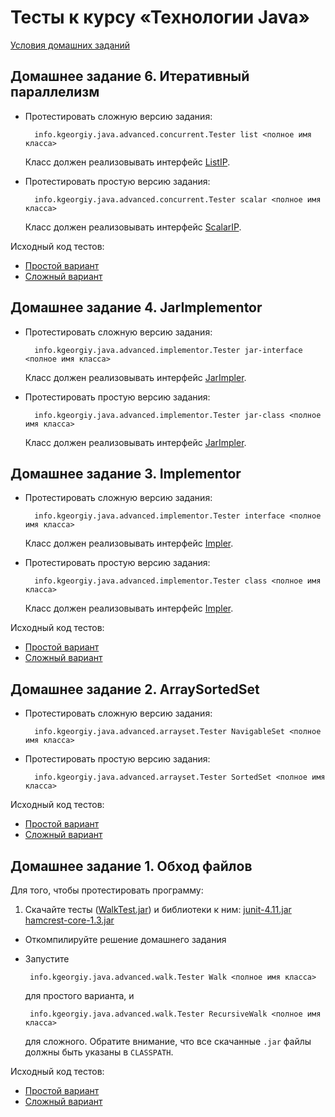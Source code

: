 Тесты к курсу «Технологии Java»
====

[Условия домашних заданий](http://www.kgeorgiy.info/courses/java-advanced/homeworks.html)

Домашнее задание 6. Итеративный параллелизм
----
* Протестировать сложную версию задания:

        info.kgeorgiy.java.advanced.concurrent.Tester list <полное имя класса>

  Класс должен реализовывать интерфейс
  [ListIP](java/info/kgeorgiy/java/advanced/concurrent/ListIP.java).
* Протестировать простую версию задания:

        info.kgeorgiy.java.advanced.concurrent.Tester scalar <полное имя класса>

  Класс должен реализовывать интерфейс
  [ScalarIP](java/info/kgeorgiy/java/advanced/concurrent/ScalarIP.java).

Исходный код тестов:

* [Простой вариант](java/info/kgeorgiy/java/advanced/concurrent/ScalarIPTest.java)
* [Сложный вариант](java/info/kgeorgiy/java/advanced/concurrent/ListIPTest.java)



Домашнее задание 4. JarImplementor
----
* Протестировать сложную версию задания:

        info.kgeorgiy.java.advanced.implementor.Tester jar-interface <полное имя класса>

  Класс должен реализовывать интерфейс
  [JarImpler](java/info/kgeorgiy/java/advanced/implementor/JarImpler.java).

* Протестировать простую версию задания:

        info.kgeorgiy.java.advanced.implementor.Tester jar-class <полное имя класса>

  Класс должен реализовывать интерфейс
  [JarImpler](java/info/kgeorgiy/java/advanced/implementor/JarImpler.java).

Домашнее задание 3. Implementor
----
* Протестировать сложную версию задания:

        info.kgeorgiy.java.advanced.implementor.Tester interface <полное имя класса>

  Класс должен реализовывать интерфейс
  [Impler](java/info/kgeorgiy/java/advanced/implementor/Impler.java).

* Протестировать простую версию задания:

        info.kgeorgiy.java.advanced.implementor.Tester class <полное имя класса>

  Класс должен реализовывать интерфейс
  [Impler](java/info/kgeorgiy/java/advanced/implementor/Impler.java).

Исходный код тестов:

* [Простой вариант](java/info/kgeorgiy/java/advanced/implementor/InterfaceImplementorTest.java)
* [Сложный вариант](java/info/kgeorgiy/java/advanced/implementor/ClassImplementorTest.java)

Домашнее задание 2. ArraySortedSet
----
* Протестировать сложную версию задания:

        info.kgeorgiy.java.advanced.arrayset.Tester NavigableSet <полное имя класса>

* Протестировать простую версию задания:

        info.kgeorgiy.java.advanced.arrayset.Tester SortedSet <полное имя класса>

Исходный код тестов:

* [Простой вариант](java/info/kgeorgiy/java/advanced/arrayset/SortedSetTest.java)
* [Сложный вариант](java/info/kgeorgiy/java/advanced/arrayset/NavigableSetTest.java)

Домашнее задание 1. Обход файлов
----
Для того, чтобы протестировать программу:

 1. Скачайте тесты ([WalkTest.jar](artifacts/WalkTest.jar)) и библиотеки к ним:
    [junit-4.11.jar](lib/junit-4.11.jar) [hamcrest-core-1.3.jar](lib/hamcrest-core-1.3.jar)
 * Откомпилируйте решение домашнего задания
 * Запустите

        info.kgeorgiy.java.advanced.walk.Tester Walk <полное имя класса>

   для простого варианта, и

        info.kgeorgiy.java.advanced.walk.Tester RecursiveWalk <полное имя класса>

   для сложного. Обратите внимание, что все скачанные `.jar` файлы должны
   быть указаны в `CLASSPATH`.

Исходный код тестов:

* [Простой вариант](java/info/kgeorgiy/java/advanced/walk/WalkTest.java)
* [Сложный вариант](java/info/kgeorgiy/java/advanced/walk/RecursiveWalkTest.java)
